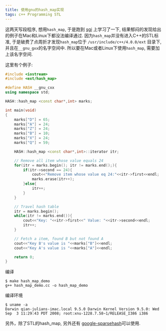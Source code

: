 ```yaml
---
title: 使用gnu的hash_map实现
tags: c++ Programming STL
---
```


这两天写段程序, 想用`hash_map`, 于是跑到 [sgi](http://www.sgi.com/tech/stl/hash_map.html) 上学习了一下, 结果郁闷的发现给出的例子在Mac和Linux下都没法编译通过. 因为`hash_map`并没有进入C++的STL标准, 于是破费了点周折才发现`hash_map`位于 `/usr/include/c++/4.0.0/ext` 目录下, 并且在`__gnu_gxx`的名字空间中. 所以要在Mac或者Linux下使用`hash_map`, 需要加上该名字空间.

这里有个例子:

```c++
#include <iostream>
#include <ext/hash_map>

#define HASH __gnu_cxx
using namespace std;

HASH::hash_map <const char*,int> marks;

int main(void)
{
    marks["D"] = 65;
    marks["A"] = 24;
    marks["Z"] = 24;
    marks["B"] = 10;
    marks["X"] = 24;
    marks["Q"] = 59;

    HASH::hash_map <const char*,int>::iterator itr;

    // Remove all item whose value equals 24
    for(itr = marks.begin(); itr != marks.end();){
        if(itr->second == 24){
            cout<<"Remove item whose value eq 24:"<<itr->first<<endl;
            marks.erase(itr++);
        }else{
            itr++;
        }
    }

    // Travel hash table
    itr = marks.begin();
    while(itr != marks.end()){
        cout<<"Key: "<<itr->first<<" Value: "<<itr->second<<endl;
        itr++;
    }

    // Fetch a item, found B but not found A
    cout<<"Key B's value is "<<marks["B"]<<endl;
    cout<<"Key A's value is "<<marks["A"]<<endl;

    return 0;
}
```

编译

    $ make hash_map_demo
    g++ hash_map_demo.cc -o hash_map_demo

编译环境

    $ uname -a
    Darwin qian-julians-imac.local 9.5.0 Darwin Kernel Version 9.5.0: Wed Sep  3 11:29:43 PDT 2008; root:xnu-1228.7.58~1/RELEASE_I386 i386

另外，除了STL的hash_map, 另外还有 [google-sparsehash](http://code.google.com/p/google-sparsehash/)可以使用.
